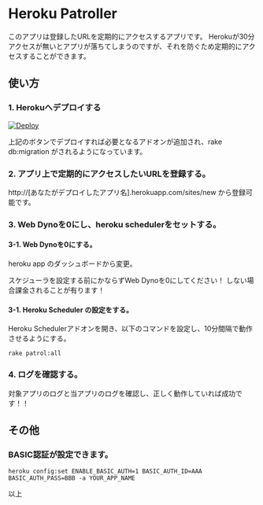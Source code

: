 # Heroku Patroller

このアプリは登録したURLを定期的にアクセスするアプリです。
Herokuが30分アクセスが無いとアプリが落ちてしまうのですが、それを防ぐため定期的にアクセスすることができます。


## 使い方

### 1. Herokuへデプロイする

[![Deploy](https://www.herokucdn.com/deploy/button.png)](https://heroku.com/deploy)

上記のボタンでデプロイすれば必要となるアドオンが追加され、rake db:migration がされるようになっています。

### 2. アプリ上で定期的にアクセスしたいURLを登録する。

http://[あなたがデプロイしたアプリ名].herokuapp.com/sites/new から登録可能です。

### 3. Web Dynoを0にし、heroku schedulerをセットする。

#### 3-1. Web Dynoを0にする。

heroku app のダッシュボードから変更。

スケジューラを設定する前にかならずWeb Dynoを0にしてください！
しない場合課金されることが有ります！

#### 3-1. Heroku Scheduler の設定をする。

Heroku Schedulerアドオンを開き、以下のコマンドを設定し、10分間隔で動作させるようにする。

```
rake patrol:all
```

### 4. ログを確認する。

対象アプリのログと当アプリのログを確認し、正しく動作していれば成功です！！

## その他

### BASIC認証が設定できます。

```
heroku config:set ENABLE_BASIC_AUTH=1 BASIC_AUTH_ID=AAA BASIC_AUTH_PASS=BBB -a YOUR_APP_NAME
```

以上
